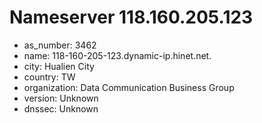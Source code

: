 # Nameserver 118.160.205.123

* as_number: 3462
* name: 118-160-205-123.dynamic-ip.hinet.net.
* city: Hualien City
* country: TW
* organization: Data Communication Business Group
* version: Unknown
* dnssec: Unknown
